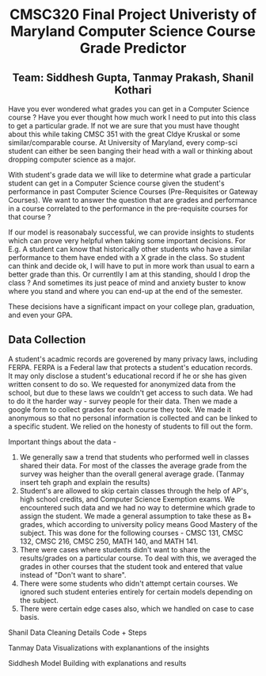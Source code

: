 <h1 align="center"> 
  CMSC320 Final Project 
  Univeristy of Maryland Computer Science Course Grade Predictor 
</h1>
<h2 align="center"> Team: Siddhesh Gupta, Tanmay Prakash, Shanil Kothari </h1>

<p> 
Have you ever wondered what grades you can get in a Computer Science course ? Have you ever thought how much work I need to put into this class to get a particular grade. If not we are sure that you must have thought about this while taking CMSC 351 with the great Cldye Kruskal or some similar/comparable course. At University of Maryland, every comp-sci student can either be seen banging their head with a wall or thinking about dropping computer science as a major.

  With student's grade data we will like to determine what grade a particular student can get in a Computer Science course given the student's performance in past Computer Science Courses (Pre-Requisites or Gateway Courses). We want to answer the question that are grades and performance in a course correlated to the performance in the pre-requisite courses for that course ? 
  
  If our model is reasonabaly successful, we can provide insights to students which can prove very helpful when taking some important decisions. For E.g. A student can know that historically other students who have a similar performance to them have ended with a X grade in the class. So student can think and decide ok, I will have to put in more work than usual to earn a better grade than this. Or currentlly I am at this standing, should I drop the class ? And sometimes its just peace of mind and anxiety buster to know where you stand and where you can end-up at the end of the semester.
  
  These decisions have a significant impact on your college plan, graduation, and even your GPA. 
</p>


<h2> Data Collection</h2>
<p>
A student's acadmic records are goverened by many privacy laws, including FERPA. FERPA is a Federal law that protects a student's education records. It may only disclose a student's educational record if he or she has given written consent to do so. We requested for anonymized data from the school, but due to these laws we couldn't get access to such data. We had to do it the harder way - survey people for their data. Then we made a google form to collect grades for each course they took. We made it anonymous so that no personal information is collected and can be linked to a specific student. We relied on the honesty of students to fill out the form. 
 
Important things about the data -
1. We generally saw a trend that students who performed well in classes shared their data. For most of the classes the average grade from the survey was heigher than the overall general average grade. (Tanmay insert teh graph and explain the results)
2. Student's are allowed to skip certain classes through the help of AP's, high school credits, and Computer Science Exemption exams. We encountered such data and we had no way to determine which grade to assign the student. We made a general assumption to take these as B+ grades, which according to university policy means Good Mastery of the subject. This was done for the following courses - CMSC 131, CMSC 132, CMSC 216, CMSC 250, MATH 140, and MATH 141. 
3. There were cases where students didn't want to share the results/grades on a particular course. To deal with this, we averaged the grades in other courses that the student took and entered that value instead of "Don't want to share".
4. There were some students who didn't attempt certain courses. We ignored such student enteries entirely for certain models depending on the subject.
5. There were certain edge cases also, which we handled on case to case basis.
</p>

<p> Shanil Data Cleaning Details Code + Steps </p>
<p> Tanmay Data Visualizations with explanantions of the insights </p>
<p> Siddhesh Model Building with explanations and results </p>
